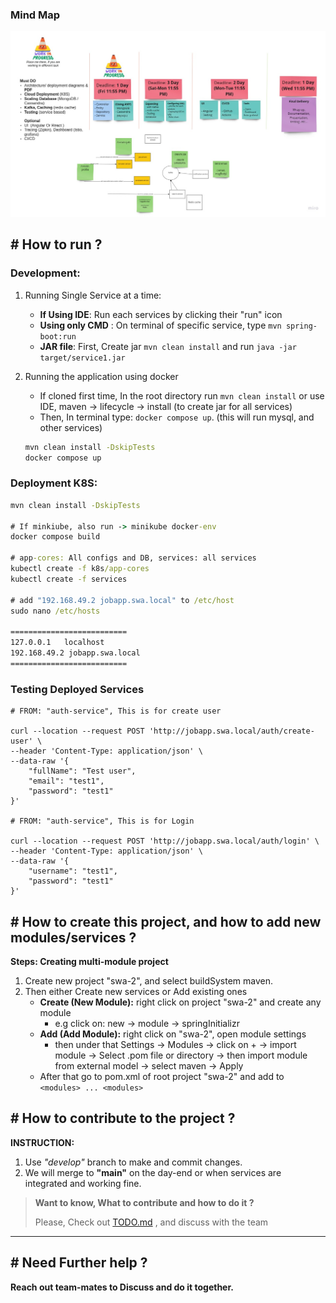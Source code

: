 ### Mind Map
![Mind Map](docs/SWA2MindMap.jpg)

## # How to run ? 

### __Development:__
1. Running Single Service at a time:
    - __If Using IDE__: Run each services by clicking their "run" icon
    - __Using only CMD__ : On terminal of specific service, type `mvn spring-boot:run`
    - __JAR file__: First, Create jar `mvn clean install` and run `java -jar target/service1.jar`

2. Running the application using docker
    - If cloned first time, In the root directory run `mvn clean install` or use IDE, maven -> lifecycle -> install (to create jar for all services)
    - Then, In terminal type: `docker compose up`. (this will run mysql, and other services)

    ```cmd 
   mvn clean install -DskipTests
   docker compose up
    ```

### __Deployment K8S:__
```cmd
mvn clean install -DskipTests

# If minkiube, also run -> minikube docker-env
docker compose build

# app-cores: All configs and DB, services: all services
kubectl create -f k8s/app-cores
kubectl create -f services

# add "192.168.49.2 jobapp.swa.local" to /etc/host
sudo nano /etc/hosts

==========================
127.0.0.1	localhost
192.168.49.2 jobapp.swa.local
==========================
```

### __Testing Deployed Services__  
```
# FROM: "auth-service", This is for create user

curl --location --request POST 'http://jobapp.swa.local/auth/create-user' \
--header 'Content-Type: application/json' \
--data-raw '{
    "fullName": "Test user",
    "email": "test1",
    "password": "test1"
}'

# FROM: "auth-service", This is for Login

curl --location --request POST 'http://jobapp.swa.local/auth/login' \
--header 'Content-Type: application/json' \
--data-raw '{
    "username": "test1",
    "password": "test1"
}'
```
  

## # How to create this project, and how to add new modules/services ?  
__Steps: Creating multi-module project__  
1. Create new project "swa-2", and select buildSystem maven.
2. Then either Create new services or Add existing ones
   - __Create (New Module):__ right click on project "swa-2" and create any module
      - e.g click on: new -> module -> springInitializr
   - __Add (Add Module):__ right click on "swa-2", open module settings
     - then under that Settings -> Modules -> click on + -> import module -> Select .pom file or directory -> then import module from external model -> select maven -> Apply
   - After that go to pom.xml of root project "swa-2" and add to `<modules> ... <modules>`

## # How to contribute to the project ?

__INSTRUCTION:__
1. Use _"develop"_ branch to make and commit changes.
2. We will merge to __"main"__ on the day-end or when services are integrated and working fine.

>  __Want to know, What to contribute and how to do it ?__ 
> 
> Please, Check out [TODO.md](./TODO.md) , and discuss with the team

--- 

## # Need Further help ?

__Reach out team-mates to Discuss and do it together.__



